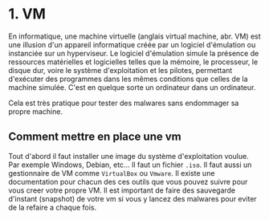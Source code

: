 # 1. VM

En informatique, une machine virtuelle (anglais virtual machine, abr. VM) est une illusion d'un appareil informatique créée par un logiciel d'émulation ou instanciée sur un hyperviseur. Le logiciel d'émulation simule la présence de ressources matérielles et logicielles telles que la mémoire, le processeur, le disque dur, voire le système d'exploitation et les pilotes, permettant d'exécuter des programmes dans les mêmes conditions que celles de la machine simulée. C'est en quelque sorte un ordinateur dans un ordinateur.

Cela est très pratique pour tester des malwares sans endommager sa propre machine.

## Comment mettre en place une vm

Tout d'abord il faut installer une image du système d'exploitation voulue. Par exemple Windows, Debian, etc... Il faut un fichier `.iso`.
Il faut aussi un gestionnaire de VM comme `VirtualBox` ou `Vmware`.
Il existe une documentation pour chacun des ces outils que vous pouvez suivre pour vous creer votre propre VM.
Il est important de faire des sauvegarde d'instant (snapshot) de votre vm si vous y lancez des malwares pour eviter de la refaire a chaque fois.
